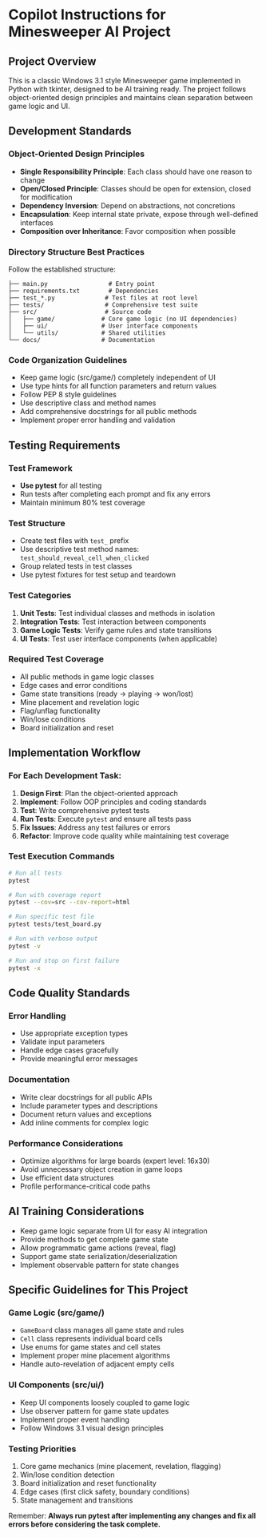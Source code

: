 # Copilot Instructions for Minesweeper AI Project

## Project Overview
This is a classic Windows 3.1 style Minesweeper game implemented in Python with tkinter, designed to be AI training ready. The project follows object-oriented design principles and maintains clean separation between game logic and UI.

## Development Standards

### Object-Oriented Design Principles
- **Single Responsibility Principle**: Each class should have one reason to change
- **Open/Closed Principle**: Classes should be open for extension, closed for modification
- **Dependency Inversion**: Depend on abstractions, not concretions
- **Encapsulation**: Keep internal state private, expose through well-defined interfaces
- **Composition over Inheritance**: Favor composition when possible

### Directory Structure Best Practices
Follow the established structure:
```
├── main.py                 # Entry point
├── requirements.txt        # Dependencies
├── test_*.py              # Test files at root level
├── tests/                 # Comprehensive test suite
├── src/                   # Source code
│   ├── game/             # Core game logic (no UI dependencies)
│   ├── ui/               # User interface components
│   └── utils/            # Shared utilities
└── docs/                 # Documentation
```

### Code Organization Guidelines
- Keep game logic (src/game/) completely independent of UI
- Use type hints for all function parameters and return values
- Follow PEP 8 style guidelines
- Use descriptive class and method names
- Add comprehensive docstrings for all public methods
- Implement proper error handling and validation

## Testing Requirements

### Test Framework
- **Use pytest** for all testing
- Run tests after completing each prompt and fix any errors
- Maintain minimum 80% test coverage

### Test Structure
- Create test files with `test_` prefix
- Use descriptive test method names: `test_should_reveal_cell_when_clicked`
- Group related tests in test classes
- Use pytest fixtures for test setup and teardown

### Test Categories
1. **Unit Tests**: Test individual classes and methods in isolation
2. **Integration Tests**: Test interaction between components
3. **Game Logic Tests**: Verify game rules and state transitions
4. **UI Tests**: Test user interface components (when applicable)

### Required Test Coverage
- All public methods in game logic classes
- Edge cases and error conditions
- Game state transitions (ready → playing → won/lost)
- Mine placement and revelation logic
- Flag/unflag functionality
- Win/lose conditions
- Board initialization and reset

## Implementation Workflow

### For Each Development Task:
1. **Design First**: Plan the object-oriented approach
2. **Implement**: Follow OOP principles and coding standards
3. **Test**: Write comprehensive pytest tests
4. **Run Tests**: Execute `pytest` and ensure all tests pass
5. **Fix Issues**: Address any test failures or errors
6. **Refactor**: Improve code quality while maintaining test coverage

### Test Execution Commands
```bash
# Run all tests
pytest

# Run with coverage report
pytest --cov=src --cov-report=html

# Run specific test file
pytest tests/test_board.py

# Run with verbose output
pytest -v

# Run and stop on first failure
pytest -x
```

## Code Quality Standards

### Error Handling
- Use appropriate exception types
- Validate input parameters
- Handle edge cases gracefully
- Provide meaningful error messages

### Documentation
- Write clear docstrings for all public APIs
- Include parameter types and descriptions
- Document return values and exceptions
- Add inline comments for complex logic

### Performance Considerations
- Optimize algorithms for large boards (expert level: 16x30)
- Avoid unnecessary object creation in game loops
- Use efficient data structures
- Profile performance-critical code paths

## AI Training Considerations
- Keep game logic separate from UI for easy AI integration
- Provide methods to get complete game state
- Allow programmatic game actions (reveal, flag)
- Support game state serialization/deserialization
- Implement observable pattern for state changes

## Specific Guidelines for This Project

### Game Logic (src/game/)
- `GameBoard` class manages all game state and rules
- `Cell` class represents individual board cells
- Use enums for game states and cell states
- Implement proper mine placement algorithms
- Handle auto-revelation of adjacent empty cells

### UI Components (src/ui/)
- Keep UI components loosely coupled to game logic
- Use observer pattern for game state updates
- Implement proper event handling
- Follow Windows 3.1 visual design principles

### Testing Priorities
1. Core game mechanics (mine placement, revelation, flagging)
2. Win/lose condition detection
3. Board initialization and reset functionality
4. Edge cases (first click safety, boundary conditions)
5. State management and transitions

Remember: **Always run pytest after implementing any changes and fix all errors before considering the task complete.**
